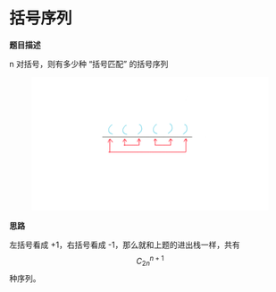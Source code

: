 # 括号序列

**题目描述**

&#x20;       n 对括号，则有多少种 “括号匹配” 的括号序列

<figure><img src="../../.gitbook/assets/image (2).png" alt=""><figcaption></figcaption></figure>

**思路**

&#x20;       左括号看成 +1，右括号看成 -1，那么就和上题的进出栈一样，共有 $$C^{n+1}_{2n}$$ 种序列。
